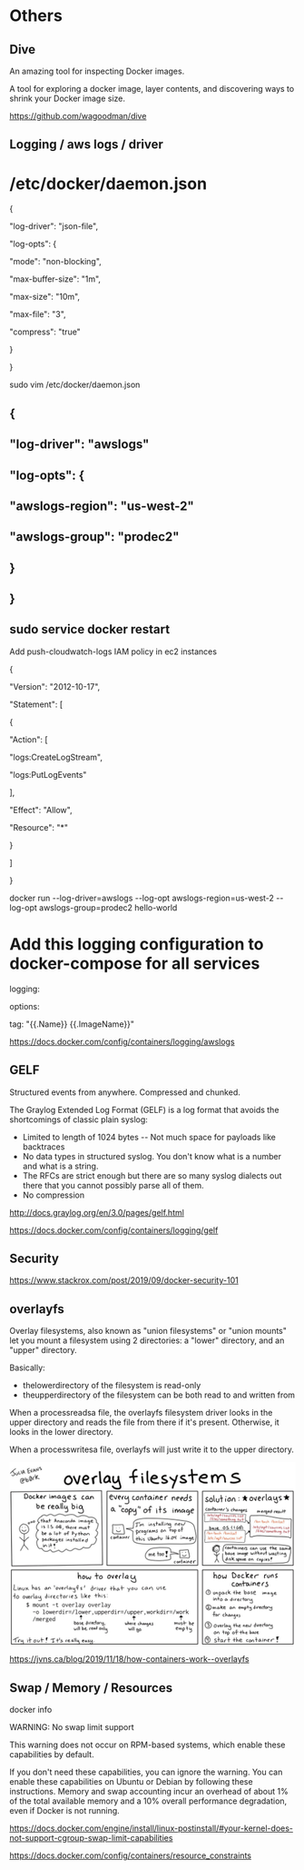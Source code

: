 # Others

## Dive

An amazing tool for inspecting Docker images.

A tool for exploring a docker image, layer contents, and discovering ways to shrink your Docker image size.

<https://github.com/wagoodman/dive>

## Logging / aws logs / driver

# /etc/docker/daemon.json

{

"log-driver": "json-file",

"log-opts": {

"mode": "non-blocking",

"max-buffer-size": "1m",

"max-size": "10m",

"max-file": "3",

"compress": "true"

}

}

sudo vim /etc/docker/daemon.json

## {

## "log-driver": "awslogs"

## "log-opts": {

## "awslogs-region": "us-west-2"

## "awslogs-group": "prodec2"

## }

## }

## sudo service docker restart

Add push-cloudwatch-logs IAM policy in ec2 instances

{

"Version": "2012-10-17",

"Statement": [

{

"Action": [

"logs:CreateLogStream",

"logs:PutLogEvents"

],

"Effect": "Allow",

"Resource": "*"

}

]

}

docker run --log-driver=awslogs --log-opt awslogs-region=us-west-2 --log-opt awslogs-group=prodec2 hello-world

# Add this logging configuration to docker-compose for all services

logging:

options:

tag: "{{.Name}} {{.ImageName}}"

<https://docs.docker.com/config/containers/logging/awslogs>

## GELF

Structured events from anywhere. Compressed and chunked.

The Graylog Extended Log Format (GELF) is a log format that avoids the shortcomings of classic plain syslog:

- Limited to length of 1024 bytes -- Not much space for payloads like backtraces
- No data types in structured syslog. You don't know what is a number and what is a string.
- The RFCs are strict enough but there are so many syslog dialects out there that you cannot possibly parse all of them.
- No compression

<http://docs.graylog.org/en/3.0/pages/gelf.html>

<https://docs.docker.com/config/containers/logging/gelf>

## Security

<https://www.stackrox.com/post/2019/09/docker-security-101>

## overlayfs

Overlay filesystems, also known as "union filesystems" or "union mounts" let you mount a filesystem using 2 directories: a "lower" directory, and an "upper" directory.

Basically:

- thelowerdirectory of the filesystem is read-only
- theupperdirectory of the filesystem can be both read to and written from

When a processreadsa file, the overlayfs filesystem driver looks in the upper directory and reads the file from there if it's present. Otherwise, it looks in the lower directory.

When a processwritesa file, overlayfs will just write it to the upper directory.

![image](../../media/DevOps-Docker-Others-image1.jpg)

<https://jvns.ca/blog/2019/11/18/how-containers-work--overlayfs>

## Swap / Memory / Resources

docker info

WARNING: No swap limit support

This warning does not occur on RPM-based systems, which enable these capabilities by default.

If you don't need these capabilities, you can ignore the warning. You can enable these capabilities on Ubuntu or Debian by following these instructions. Memory and swap accounting incur an overhead of about 1% of the total available memory and a 10% overall performance degradation, even if Docker is not running.

<https://docs.docker.com/engine/install/linux-postinstall/#your-kernel-does-not-support-cgroup-swap-limit-capabilities>

<https://docs.docker.com/config/containers/resource_constraints>
